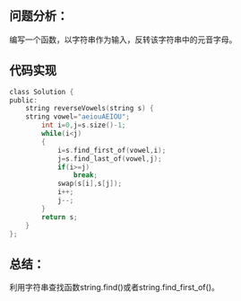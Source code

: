 ## 问题分析： 

编写一个函数，以字符串作为输入，反转该字符串中的元音字母。

## 代码实现
```c
class Solution {
public:
    string reverseVowels(string s) {
    string vowel="aeiouAEIOU";
        int i=0,j=s.size()-1;
        while(i<j)
        {
            i=s.find_first_of(vowel,i);
            j=s.find_last_of(vowel,j);
            if(i>=j)
                break;
            swap(s[i],s[j]);
            i++;
            j--;
        }
        return s;
    }
};
```
## 总结：
利用字符串查找函数string.find()或者string.find_first_of()。